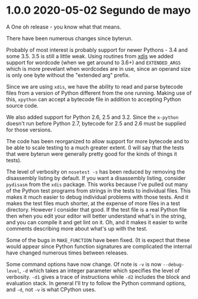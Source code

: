 1.0.0 2020-05-02 Segundo de mayo
================================

A One oh release - you know what that means.

There have been numerous changes since byterun.

Probably of most interest is probably support for newer Pythons - 3.4 and some 3.5.  3.5 is still a little weak. Using routines from [xdis](https://github.com/rocky/python-xdis) we added support for wordcode (when we get around to 3.6+) and `EXTENDED_ARGS` which is more prevelant when wordcodes are in use, since an operand size is only one byte without the "extended arg" prefix.

Since we are using `xdis`, we have the ability to read and parse bytecode files from a version of Python different from the one running. Making use of this, `xpython` can accept a bytecode file in addition to accepting Python source code.

We also added support for Python 2.6, 2.5 and 3.2. Since the `x-python` doesn't run before Python 2.7, bytecode for 2.5 and 2.6 must be supplied for those versions.

The code has been reorganized to allow support for more bytecode and to be able to scale testing to a much greater extent. (I will say that the tests that were byterun were generally pretty good for the kinds of things it tests).

The level of verbosity on `nosetest -s` has been reduced by removing the disassembly listing by default. If you want a disassembly listing, consider `pydisasm` from the `xdis` package. This works because I've pulled out many of the Python test programs from strings in the tests to individual files. This makes it much easier to debug individual problems with those tests. And it makes the test files much shorter, at the expense of more files in a test directory. However I consider that good. If the test file is a real Python file then when you edit your editor will better understand what's in the string, and you can compile it and get lint on it.  Oh, and it makes it easier to write comments describing more about what's up with the test.

Some of the bugs in `MAKE_FUNCTION` have been fixed. (It is expect that these would appear since Python function signatures are complicated the internal have changed numerous times between releases.

Some command options have now change. Of note is `-v` is now `--debug-level`, `-d` which takes an integer parameter which specifies the level of verbosity. `-d1` gives a trace of instructions while `-d2` includes the block and evaluation stack. In general I'll try to follow the Python command options, and `-d`, not `-v` is what CPython uses.
